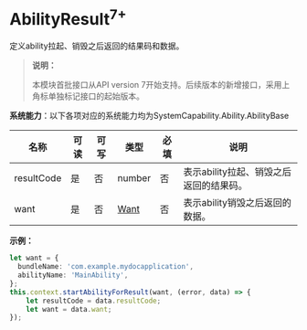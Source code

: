 # AbilityResult<sup>7+</sup>

定义ability拉起、销毁之后返回的结果码和数据。

> **说明：**
>
> 本模块首批接口从API version 7开始支持。后续版本的新增接口，采用上角标单独标记接口的起始版本。

**系统能力**：以下各项对应的系统能力均为SystemCapability.Ability.AbilityBase

| 名称        | 可读    | 可写     | 类型                 | 必填 | 说明                                                         |
| ----------- | -------- |-------- | -------------------- | ---- | ------------------------------------------------------------ |
| resultCode    | 是    | 否      | number               | 否   | 表示ability拉起、销毁之后返回的结果码。                                |
| want   | 是    | 否      | [Want](./js-apis-app-ability-want.md)               | 否   | 表示ability销毁之后返回的数据。 |

**示例：**
  ```ts
  let want = {
    bundleName: 'com.example.mydocapplication',
    abilityName: 'MainAbility',
  };
  this.context.startAbilityForResult(want, (error, data) => {
      let resultCode = data.resultCode;
      let want = data.want;
  });
  ```